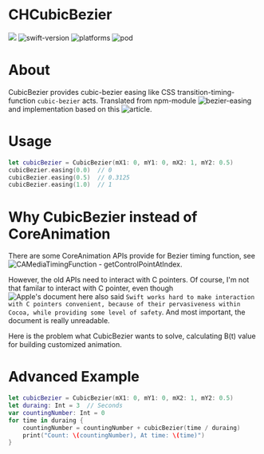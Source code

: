 CHCubicBezier
=====================================
![](https://travis-ci.org/CapsLock-Studio/CHCubicBezier.svg?branch=master) ![swift-version](https://img.shields.io/badge/Swfit-2.2-orange.svg) ![platforms](https://img.shields.io/badge/platform-iOS%20%7C%20OSX%20%7C%20tvOS%20%7C%20watchOS-lightgrey.svg) ![pod](https://img.shields.io/badge/pod-1.0.0-blue.svg)

About
=====================================
CubicBezier provides cubic-bezier easing like CSS transition-timing-function `cubic-bezier` acts. Translated from npm-module ![bezier-easing](https://github.com/gre/bezier-easing) and implementation based on this ![article](http://greweb.me/2012/02/bezier-curve-based-easing-functions-from-concept-to-implementation/).

Usage
=====================================
```swift
let cubicBezier = CubicBezier(mX1: 0, mY1: 0, mX2: 1, mY2: 0.5)
cubicBezier.easing(0.0)  // 0
cubicBezier.easing(0.5)  // 0.3125
cubicBezier.easing(1.0)  // 1
```

Why CubicBezier instead of CoreAnimation
=====================================
There are some CoreAnimation APIs provide for Bezier timing function, see ![CAMediaTimingFunction - getControlPointAtIndex](https://developer.apple.com/reference/quartzcore/camediatimingfunction/1522057-getcontrolpointatindex?language=objc).

However, the old APIs need to interact with C pointers. Of course, I'm not that familar to interact with C pointer, even though ![Apple's document here](https://developer.apple.com/swift/blog/?id=6) also said `Swift works hard to make interaction with C pointers convenient, because of their pervasiveness within Cocoa, while providing some level of safety`. And most important, the document is really unreadable. 

Here is the problem what CubicBezier wants to solve, calculating B(t) value for building customized animation.

Advanced Example
=====================================
```swift
let cubicBezier = CubicBezier(mX1: 0, mY1: 0, mX2: 1, mY2: 0.5)
let duraing: Int = 3  // Seconds
var countingNumber: Int = 0
for time in duraing {
    countingNumber = countingNumber + cubicBezier(time / duraing)
    print("Count: \(countingNumber), At time: \(time)")
}
```
